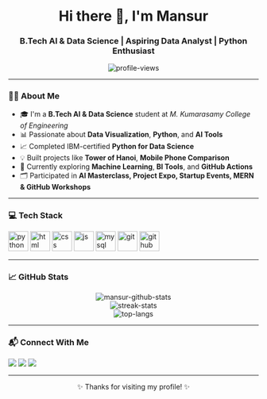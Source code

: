 <!-- Profile Header -->
<h1 align="center">Hi there 👋, I'm Mansur</h1>
<h3 align="center">B.Tech AI & Data Science | Aspiring Data Analyst | Python Enthusiast</h3>

<p align="center">
  <img src="https://komarev.com/ghpvc/?username=your-github-username&label=Profile%20views&color=0e75b6&style=flat" alt="profile-views" />
</p>

---

### 🧑‍💻 About Me

- 🎓 I'm a **B.Tech AI & Data Science** student at *M. Kumarasamy College of Engineering*
- 📊 Passionate about **Data Visualization**, **Python**, and **AI Tools**
- 📈 Completed IBM-certified **Python for Data Science**
- 💡 Built projects like **Tower of Hanoi**, **Mobile Phone Comparison**
- 🌱 Currently exploring **Machine Learning**, **BI Tools**, and **GitHub Actions**
- 🗂️ Participated in **AI Masterclass, Project Expo, Startup Events, MERN & GitHub Workshops**

---

### 💻 Tech Stack

<p align="left">
  <img src="https://cdn.jsdelivr.net/gh/devicons/devicon/icons/python/python-original.svg" width="40" height="40" alt="python"/>
  <img src="https://cdn.jsdelivr.net/gh/devicons/devicon/icons/html5/html5-original.svg" width="40" height="40" alt="html"/>
  <img src="https://cdn.jsdelivr.net/gh/devicons/devicon/icons/css3/css3-original.svg" width="40" height="40" alt="css"/>
  <img src="https://cdn.jsdelivr.net/gh/devicons/devicon/icons/javascript/javascript-original.svg" width="40" height="40" alt="js"/>
  <img src="https://cdn.jsdelivr.net/gh/devicons/devicon/icons/mysql/mysql-original.svg" width="40" height="40" alt="mysql"/>
  <img src="https://cdn.jsdelivr.net/gh/devicons/devicon/icons/git/git-original.svg" width="40" height="40" alt="git"/>
  <img src="https://cdn.jsdelivr.net/gh/devicons/devicon/icons/github/github-original.svg" width="40" height="40" alt="github"/>
</p>

---

### 📈 GitHub Stats

<p align="center">
  <img src="https://github-readme-stats.vercel.app/api?username=your-github-username&show_icons=true&theme=radical" alt="mansur-github-stats" />
  <br>
  <img src="https://github-readme-streak-stats.herokuapp.com/?user=your-github-username&theme=radical" alt="streak-stats" />
  <br>
  <img src="https://github-readme-stats.vercel.app/api/top-langs/?username=your-github-username&layout=compact&theme=radical" alt="top-langs" />
</p>

---

### 📬 Connect With Me

<p align="left">
  <a href="mailto:your.email@example.com"><img src="https://img.shields.io/badge/Gmail-D14836?style=flat&logo=gmail&logoColor=white"/></a>
  <a href="https://www.linkedin.com/in/your-linkedin"><img src="https://img.shields.io/badge/LinkedIn-0A66C2?style=flat&logo=linkedin&logoColor=white"/></a>
  <a href="https://www.instagram.com/your-insta"><img src="https://img.shields.io/badge/Instagram-E4405F?style=flat&logo=instagram&logoColor=white"/></a>
</p>

---

<p align="center">✨ Thanks for visiting my profile! ✨</p>
